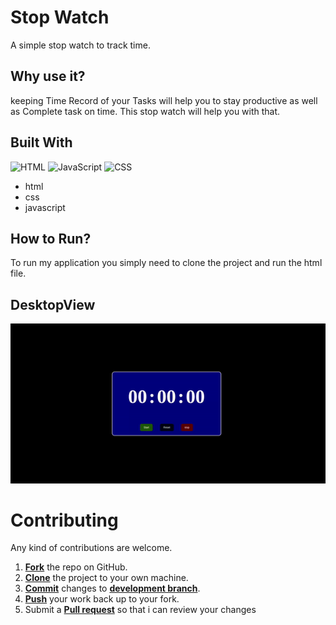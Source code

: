 # Stop Watch 

A simple stop watch to track time.

## Why use it?

keeping Time Record of your Tasks will help you to stay productive as well as Complete task on time.
This stop watch will help you with that.


## Built With

![HTML](https://img.shields.io/badge/-HTML-brightgreen) 
![JavaScript](https://img.shields.io/badge/-javaScript-yellow ) 
![CSS](https://img.shields.io/badge/CSS-green ) 


* html
* css
* javascript


## How to Run?

To run my application you simply need to clone the project and run the html file.

## DesktopView
![Stop Watch](/04StopWatch/Assets/StopWatch.gif)


Contributing
==========
Any kind of contributions are welcome.

1. <a href='https://help.github.com/articles/fork-a-repo/'>**Fork**</a> the repo on GitHub.
2. <a href='https://help.github.com/articles/cloning-a-repository/'>**Clone**</a> the project to your own machine.
3. <a href='https://git-scm.com/book/en/v2/Git-Basics-Recording-Changes-to-the-Repository'>**Commit**</a> changes to <a href='https://git-scm.com/book/en/v2/Git-Branching-Branches-in-a-Nutshell'>**development branch**</a>.
4. <a href='https://help.github.com/articles/pushing-to-a-remote/'>**Push**</a> your work back up to your fork.
5. Submit a <a href='https://help.github.com/articles/about-pull-requests/'>**Pull request**</a> so that i can review your changes